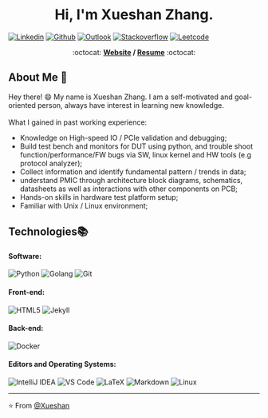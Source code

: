 <h1 align="center">Hi, I'm Xueshan Zhang.</h1>

[![Linkedin](https://img.shields.io/badge/-Linkedin-blue?style=flat&logo=Linkedin&logoColor=white&link=https://www.linkedin.com/in/xueshanzhang/)](https://www.linkedin.com/in/xueshanzhang/)
[![Github](https://img.shields.io/badge/-Github-000?style=flat&logo=Github&logoColor=white)](https://github.com/mangomangomango0820)
[![Outlook](https://img.shields.io/badge/-Outlook-0078D4?style=flat&logo=Microsoft-Outlook&logoColor=white)](mailto:zhangxueshan0820@hotmail.com)
[![Stackoverflow](https://img.shields.io/badge/-Stackoverflow-c14438?style=flat&logo=Stackoverflow&logoColor=white)](https://github.com/mangomangomango0820)
[![Leetcode](https://img.shields.io/badge/-Leetcode-yellow?style=flat&logo=Leetcode&logoColor=white)](https://github.com/mangomangomango0820)

<p align="center"> :octocat: <b><a href="https://mangomangomango0820.github.io/">Website</a> / <a href="https://github.com/mangomangomango0820/mangomangomango0820.github.io/blob/main/CV_Xueshan_Zhang_02102023.pdf">Resume</a></b> :octocat: </p>

## About Me :wave:

Hey there! :smile: 
My name is Xueshan Zhang. I am a self-motivated and goal-oriented person, always have interest in learning new knowledge. \
\
What I gained in past working experience:
- Knowledge on High-speed IO / PCIe validation and debugging;
- Build test bench and monitors for DUT using python, and trouble
shoot function/performance/FW bugs via SW, linux kernel and HW tools (e.g
protocol analyzer);
- Collect information and identify fundamental pattern / trends in data;
- understand PMIC through architecture block diagrams, schematics, datasheets as well as interactions with other components on PCB;
- Hands-on skills in hardware test platform setup;
- Familiar with Unix / Linux environment;

<!-- More info on badges below: https://github.com/badges/shields/blob/master/doc/logos.md -->

## Technologies:books:

#### Software:

![Python](http://img.shields.io/badge/-Python-3776AB?style=flat-square&logo=python&logoColor=ffff4a)
![Golang](http://img.shields.io/badge/-Golang-CC342D?style=flat-square&logo=Go&logoColor=ffe8e8)
![Git](http://img.shields.io/badge/-Git-6DB33F?style=flat-square&logo=git&logoColor=ffffff)

#### Front-end:
![HTML5](https://img.shields.io/badge/-html5-%23CC6699?style=flat-square&logo=html5&logoColor=ffffff)
![Jekyll](http://img.shields.io/badge/-Jekyll-CC0000?style=flat-square&logo=jekyll&logoColor=ffffff)

#### Back-end:
![Docker](https://img.shields.io/badge/-Docker-black?style=flat-square&logo=docker)

#### Editors and Operating Systems:
![IntelliJ IDEA](http://img.shields.io/badge/-IntelliJ%20IDEA-000000?style=flat-square&logo=intellij-idea&logoColor=ffffff)
![VS Code](http://img.shields.io/badge/-VS%20Code-007ACC?style=flat-square&logo=visual-studio-code&logoColor=ffffff)
![LaTeX](http://img.shields.io/badge/-LaTeX-008080?style=flat-square&logo=latex&logoColor=ffffff)
![Markdown](https://img.shields.io/badge/-Markdown-333333?style=flat&logo=markdown)
![Linux](https://img.shields.io/badge/-Linux-333333?style=flat&logo=Linux&logoColor=FCC624)

<hr/>

:star: From [@Xueshan](https://github.com/mangomangomango0820)
